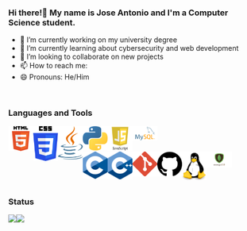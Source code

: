 ### Hi there!👋 My name is Jose Antonio and I'm a Computer Science student.
- 🔭 I’m currently working on my university degree
- 🌱 I’m currently learning about cybersecurity and web development
- 👯 I’m looking to collaborate on new projects 
- 📫 How to reach me:  
- 😄 Pronouns: He/Him
<br>

### Languages and Tools
<img align="left" src="images/html.png" width="50">
<img align="left" src="images/css.png" width="50">
<img align="left" src="images/java.png" width="50">
<img align="left" src="images/python.png" width="50">
<img align="left" src="images/js.png" width="50">
<img align="left" src="images/mysql.png" width="50">
<br>
<br>
<br>
<img align="left" src="images/c.png" width="50">
<img align="left" src="images/c++.png" width="50">
<img align="left" src="images/git.png" width="50">
<img align="left" src="images/github.png" width="50">
<img align="left" src="images/linux.png" width="50">
<img align="left" src="images/mongo.png" width="50"><br>
<br>
<br>
<br>


### Status
<img align="left" src="https://github-readme-stats.vercel.app/api?username=JASantacruz&show_icons=true&hide_border=true&theme=cobalt" />
<img align="left" src="https://github-readme-stats.vercel.app/api/top-langs/?username=JASantacruz&hide_border=true&theme=cobalt" />
